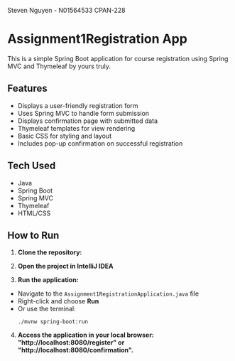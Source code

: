 Steven Nguyen - N01564533
CPAN-228
# Assignment1Registration App

This is a simple Spring Boot application for course registration using Spring MVC and Thymeleaf by yours truly.

## Features

- Displays a user-friendly registration form
- Uses Spring MVC to handle form submission
- Displays confirmation page with submitted data
- Thymeleaf templates for view rendering
- Basic CSS for styling and layout
- Includes pop-up confirmation on successful registration

## Tech Used

- Java
- Spring Boot
- Spring MVC
- Thymeleaf
- HTML/CSS

## How to Run

1. **Clone the repository:**

2.  **Open the project in IntelliJ IDEA**

3. **Run the application:**
- Navigate to the `Assignment1RegistrationApplication.java` file
- Right-click and choose **Run**
- Or use the terminal:
  ```
  ./mvnw spring-boot:run
  ```

4. **Access the application in your local browser: "http://localhost:8080/register" or "http://localhost:8080/confirmation".**
